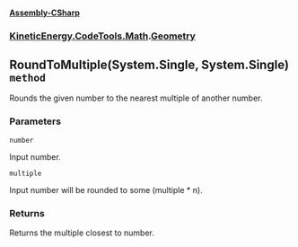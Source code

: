 #### [Assembly-CSharp](./Assembly-CSharp.md 'Assembly-CSharp')
### [KineticEnergy.CodeTools.Math](./Assembly-CSharp.md#KineticEnergy-CodeTools-Math 'KineticEnergy.CodeTools.Math').[Geometry](./KineticEnergy-CodeTools-Math-Geometry.md 'KineticEnergy.CodeTools.Math.Geometry')
## RoundToMultiple(System.Single, System.Single) `method`
Rounds the given number to the nearest multiple of another number.
### Parameters

<a name='KineticEnergy-CodeTools-Math-Geometry-RoundToMultiple(System-Single-_System-Single)-number'></a>
`number`

Input number.

<a name='KineticEnergy-CodeTools-Math-Geometry-RoundToMultiple(System-Single-_System-Single)-multiple'></a>
`multiple`

Input number will be rounded to some (multiple * n).
### Returns
Returns the multiple closest to number.
